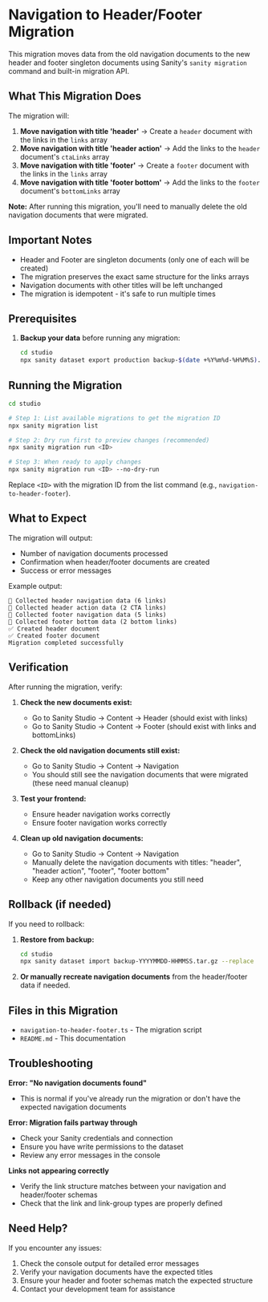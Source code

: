 # Navigation to Header/Footer Migration

This migration moves data from the old navigation documents to the new header and footer singleton documents using Sanity's `sanity migration` command and built-in migration API.

## What This Migration Does

The migration will:

1. **Move navigation with title 'header'** → Create a `header` document with the links in the `links` array
2. **Move navigation with title 'header action'** → Add the links to the `header` document's `ctaLinks` array
3. **Move navigation with title 'footer'** → Create a `footer` document with the links in the `links` array
4. **Move navigation with title 'footer bottom'** → Add the links to the `footer` document's `bottomLinks` array

**Note:** After running this migration, you'll need to manually delete the old navigation documents that were migrated.

## Important Notes

- Header and Footer are singleton documents (only one of each will be created)
- The migration preserves the exact same structure for the links arrays
- Navigation documents with other titles will be left unchanged
- The migration is idempotent - it's safe to run multiple times

## Prerequisites

1. **Backup your data** before running any migration:

   ```bash
   cd studio
   npx sanity dataset export production backup-$(date +%Y%m%d-%H%M%S).tar.gz
   ```

## Running the Migration

```bash
cd studio

# Step 1: List available migrations to get the migration ID
npx sanity migration list

# Step 2: Dry run first to preview changes (recommended)
npx sanity migration run <ID>

# Step 3: When ready to apply changes
npx sanity migration run <ID> --no-dry-run
```

Replace `<ID>` with the migration ID from the list command (e.g., `navigation-to-header-footer`).

## What to Expect

The migration will output:

- Number of navigation documents processed
- Confirmation when header/footer documents are created
- Success or error messages

Example output:

```
📎 Collected header navigation data (6 links)
🔗 Collected header action data (2 CTA links)
🦶 Collected footer navigation data (5 links)
📍 Collected footer bottom data (2 bottom links)
✅ Created header document
✅ Created footer document
Migration completed successfully
```

## Verification

After running the migration, verify:

1. **Check the new documents exist:**
   - Go to Sanity Studio → Content → Header (should exist with links)
   - Go to Sanity Studio → Content → Footer (should exist with links and bottomLinks)

2. **Check the old navigation documents still exist:**
   - Go to Sanity Studio → Content → Navigation
   - You should still see the navigation documents that were migrated (these need manual cleanup)

3. **Test your frontend:**
   - Ensure header navigation works correctly
   - Ensure footer navigation works correctly

4. **Clean up old navigation documents:**
   - Go to Sanity Studio → Content → Navigation
   - Manually delete the navigation documents with titles: "header", "header action", "footer", "footer bottom"
   - Keep any other navigation documents you still need

## Rollback (if needed)

If you need to rollback:

1. **Restore from backup:**

   ```bash
   cd studio
   npx sanity dataset import backup-YYYYMMDD-HHMMSS.tar.gz --replace
   ```

2. **Or manually recreate navigation documents** from the header/footer data if needed.

## Files in this Migration

- `navigation-to-header-footer.ts` - The migration script
- `README.md` - This documentation

## Troubleshooting

**Error: "No navigation documents found"**

- This is normal if you've already run the migration or don't have the expected navigation documents

**Error: Migration fails partway through**

- Check your Sanity credentials and connection
- Ensure you have write permissions to the dataset
- Review any error messages in the console

**Links not appearing correctly**

- Verify the link structure matches between your navigation and header/footer schemas
- Check that the link and link-group types are properly defined

## Need Help?

If you encounter any issues:

1. Check the console output for detailed error messages
2. Verify your navigation documents have the expected titles
3. Ensure your header and footer schemas match the expected structure
4. Contact your development team for assistance
